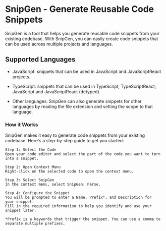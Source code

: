 # SnipGen - Generate Reusable Code Snippets

SnipGen is a tool that helps you generate reusable code snippets from your existing codebase. With SnipGen, you can easily create code snippets that can be used across multiple projects and languages.

## Supported Languages

- JavaScript: snippets that can be used in JavaScript and JavaScriptReact projects.

- TypeScript: snippets that can be used in TypeScript, TypeScriptReact; JavaScript and JavaScriptReact (detyped).

- Other languages: SnipGen can also generate snippets for other languages by reading the file extension and setting the scope to that language.

### How it Works

SnipGen makes it easy to generate code snippets from your existing codebase. Here's a step-by-step guide to get you started:

    Step 1: Select the Code
    Open your code editor and select the part of the code you want to turn into a snippet.

    Step 2: Open Context Menu
    Right-click on the selected code to open the context menu.

    Step 3: Select SnipGen
    In the context menu, select SnipGen: Parse.

    Step 4: Configure the Snippet
    You will be prompted to enter a Name, Prefix*, and Description for your snippet.
    Fill in the required information to help you identify and use your snippet later.

    *Prefix is a keywords that trigger the snippet. You can use a comma to separate multiple prefixes.
